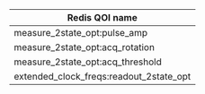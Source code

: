 |Redis QOI name|
|---------| 
|measure_2state_opt:pulse_amp      |
| measure_2state_opt:acq_rotation     |
| measure_2state_opt:acq_threshold       |
|extended_clock_freqs:readout_2state_opt      |

